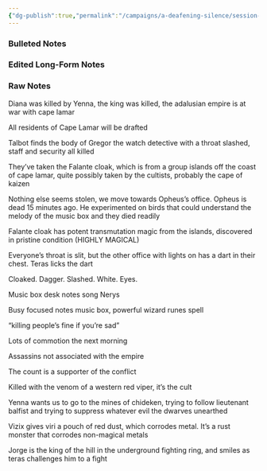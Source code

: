 ```yaml
---
{"dg-publish":true,"permalink":"/campaigns/a-deafening-silence/session-notes/session-39-from-alex/"}
---
```


### Bulleted Notes

### Edited Long-Form Notes 

### Raw Notes

Diana was killed by Yenna, the king was killed, the adalusian empire is at war with cape lamar

All residents of Cape Lamar will be drafted

Talbot finds the body of Gregor the watch detective with a throat slashed, staff and security all killed

They’ve taken the Falante cloak, which is from a group islands off the coast of cape lamar, quite possibly taken by the cultists, probably the cape of kaizen

Nothing else seems stolen, we move towards Opheus’s office. Opheus is dead 15 minutes ago. He experimented on birds that could understand the melody of the music box and they died readily

Falante cloak has potent transmutation magic from the islands, discovered in pristine condition (HIGHLY MAGICAL)

Everyone’s throat is slit, but the other office with lights on has a dart in their chest. Teras licks the dart

Cloaked. Dagger. Slashed. White. Eyes.

Music box desk notes song Nerys

Busy focused notes music box, powerful wizard runes spell

“killing people’s fine if you’re sad”

Lots of commotion the next morning

Assassins not associated with the empire

The count is a supporter of the conflict

Killed with the venom of a western red viper, it’s the cult

Yenna wants us to go to the mines of chideken, trying to follow lieutenant balfist and trying to suppress whatever evil the dwarves unearthed

Vizix gives viri a pouch of red dust, which corrodes metal. It’s a rust monster that corrodes non-magical metals

Jorge is the king of the hill in the underground fighting ring, and smiles as teras challenges him to a fight
